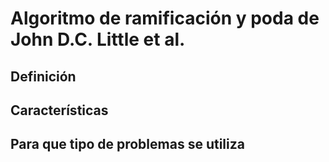 # Algoritmo de ramificación y poda de John D.C. Little et al.

## Definición

## Características

## Para que tipo de problemas se utiliza

